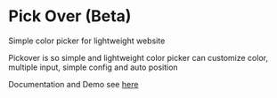 # Pick Over (Beta)
Simple color picker for lightweight website

Pickover is so simple and lightweight color picker can customize color, multiple input, simple config and auto position

Documentation and Demo see [here](http://pickover.feelinart.com/)
